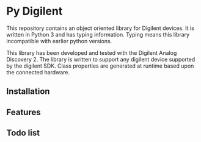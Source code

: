 # Py Digilent

This repository contains an object oriented library for Digilent devices. It is written in Python 3 and has typing information. Typing means this library incompatible with earlier python versions.

This library has been developed and tested with the Digilent Analog Discovery 2. The library is written to support any digilent device supported by the digilent SDK. Class properties are generated at runtime based upon the connected hardware.

## Installation

## Features

## Todo list

